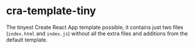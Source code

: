 # cra-template-tiny

The tinyest Create React App template possible, it contains just two files (`index.html` and `index.js`) without all the extra files and additions from the default template.